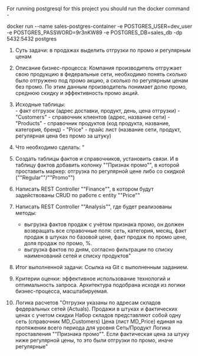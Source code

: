 For running postgresql for this project you should run the docker command -

docker run --name sales-postgres-container -e POSTGRES_USER=dev_user -e POSTGRES_PASSWORD=9r3nKW89 -e POSTGRES_DB=sales_db -dp 5432:5432 postgres


1)	Суть задачи:	в продажах выделить отгрузки по промо и регулярным ценам
2)	Описание бизнес-процесса:	Компания производитель отгружает свою продукцию 
    в федеральные сети, необходимо понять сколько было отгружено под промо акцию,
    а сколько по регулярным ценам без промо. По этим данным производитель понимает долю промо, среднюю скидку
    и эффективность промо акций.
3)	Исходные таблицы:	 
        - факт отгрузок (адрес доставки, продукт, день, цена отгрузки)
        - "Customers" - справочник клиентов (адрес, название сети)
        - "Products" - справочник продуктов (код продукта, название, категория, бренд)
        - "Price" - прайс лист (название сети, продукт, регулярная цена без промо за штуку)
4)	Что необходимо сделать:	"
   1) Cоздать таблицы фактов и справочников, установить связи. И в таблицу фактов добавить колонку ""Признак промо"",
      в которой проставить маркер: отгрузка по регулярной цене либо со скидкой (""Regular""/""Promo"")

   2) Написать REST Controller ""Finance"", в котором будут задействованы CRUD по работе с entity ""Price""

   3) Написать REST Controller ""Analysis"", где будет реализованы методы:
      - выгрузка фактов продаж с учётом признака промо, он должен возвращать все справочные поля:
        сеть, категория, месяц, факт продаж в штуках по базовой цене, факт продаж по промо цене, доля продаж по промо, %.
      - выгрузка фактов по дням, согласно фильтрации по списку наименований сетей и списку продуктов"
5)	Итог выполненной задачи:	Ссылка на Git с выполненным заданием.
6)	Критерии оценки:	эффективное использование технологий  и оптимальность запроса. Архитектура подобрана исходя 
    из логики бизнес-процесса, масштабируемая.
7)	Логика расчетов	"Отгрузки указаны по адресам складов федеральных сетей (Actuals). Продажи в штуках и фактических
    ценах с учетом скидки
      Набор складов представляют собой одну сеть (справочник MD_Customers)
      Цена (лист MD_Price) единая на протяжении всего периода для уровня Сеть/Продукт
      Логика проставления ""Признака промо"". Если фактическая цена за штуку ниже регулярной цены, то это были
      отгрузки по промо, иначе регулярные"
